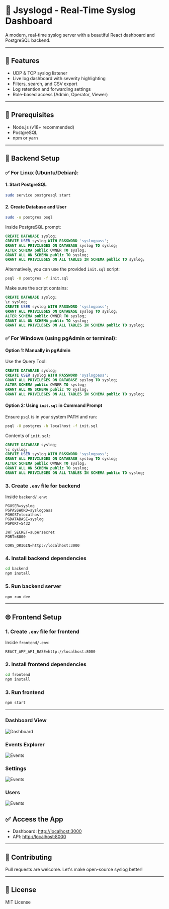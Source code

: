 # 📡 Jsyslogd - Real-Time Syslog Dashboard

A modern, real-time syslog server with a beautiful React dashboard and PostgreSQL backend.

---

## 🚀 Features

* UDP & TCP syslog listener
* Live log dashboard with severity highlighting
* Filters, search, and CSV export
* Log retention and forwarding settings
* Role-based access (Admin, Operator, Viewer)

---

## 🧱 Prerequisites

* Node.js (v18+ recommended)
* PostgreSQL
* npm or yarn

---

## 🔧 Backend Setup

### ✅ For Linux (Ubuntu/Debian):

#### 1. Start PostgreSQL

```bash
sudo service postgresql start
```

#### 2. Create Database and User

```bash
sudo -u postgres psql
```

Inside PostgreSQL prompt:

```sql
CREATE DATABASE syslog;
CREATE USER syslog WITH PASSWORD 'syslogpass';
GRANT ALL PRIVILEGES ON DATABASE syslog TO syslog;
ALTER SCHEMA public OWNER TO syslog;
GRANT ALL ON SCHEMA public TO syslog;
GRANT ALL PRIVILEGES ON ALL TABLES IN SCHEMA public TO syslog;
```

Alternatively, you can use the provided `init.sql` script:

```bash
psql -U postgres -f init.sql
```

Make sure the script contains:

```sql
CREATE DATABASE syslog;
\c syslog;
CREATE USER syslog WITH PASSWORD 'syslogpass';
GRANT ALL PRIVILEGES ON DATABASE syslog TO syslog;
ALTER SCHEMA public OWNER TO syslog;
GRANT ALL ON SCHEMA public TO syslog;
GRANT ALL PRIVILEGES ON ALL TABLES IN SCHEMA public TO syslog;
```

### ✅ For Windows (using pgAdmin or terminal):

#### Option 1: Manually in pgAdmin

Use the Query Tool:

```sql
CREATE DATABASE syslog;
CREATE USER syslog WITH PASSWORD 'syslogpass';
GRANT ALL PRIVILEGES ON DATABASE syslog TO syslog;
ALTER SCHEMA public OWNER TO syslog;
GRANT ALL ON SCHEMA public TO syslog;
GRANT ALL PRIVILEGES ON ALL TABLES IN SCHEMA public TO syslog;
```

#### Option 2: Using `init.sql` in Command Prompt

Ensure `psql` is in your system PATH and run:

```bash
psql -U postgres -h localhost -f init.sql
```

Contents of `init.sql`:

```sql
CREATE DATABASE syslog;
\c syslog;
CREATE USER syslog WITH PASSWORD 'syslogpass';
GRANT ALL PRIVILEGES ON DATABASE syslog TO syslog;
ALTER SCHEMA public OWNER TO syslog;
GRANT ALL ON SCHEMA public TO syslog;
GRANT ALL PRIVILEGES ON ALL TABLES IN SCHEMA public TO syslog;
```

### 3. Create `.env` file for backend

Inside `backend/.env`:

```env
PGUSER=syslog
PGPASSWORD=syslogpass
PGHOST=localhost
PGDATABASE=syslog
PGPORT=5432

JWT_SECRET=supersecret
PORT=8000

CORS_ORIGIN=http://localhost:3000
```

### 4. Install backend dependencies

```bash
cd backend
npm install
```

### 5. Run backend server

```bash
npm run dev
```

---

## 🌐 Frontend Setup

### 1. Create `.env` file for frontend

Inside `frontend/.env`:

```env
REACT_APP_API_BASE=http://localhost:8000
```

### 2. Install frontend dependencies

```bash
cd frontend
npm install
```

### 3. Run frontend

```bash
npm start
```

---

### Dashboard View
![Dashboard](assets/Dashboard.png)

### Events Explorer
![Events](assets/events.png)

### Settings
![Events](assets/settings.png)

### Users
![Events](assets/users.png)

## ✅ Access the App

* Dashboard: [http://localhost:3000](http://localhost:3000)
* API: [http://localhost:8000](http://localhost:8000)

---

## 🤝 Contributing

Pull requests are welcome. Let's make open-source syslog better!

---

## 📄 License

MIT License
